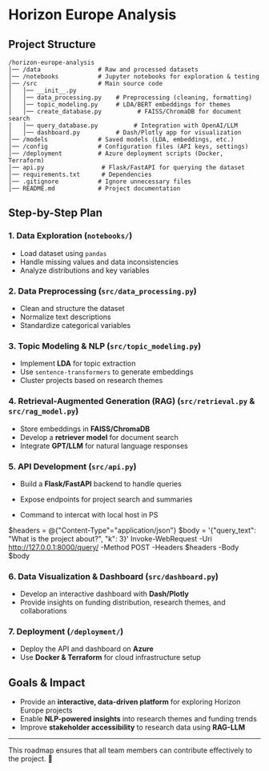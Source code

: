 # Horizon Europe Analysis

## Project Structure

```plaintext 
/horizon-europe-analysis
│── /data                # Raw and processed datasets
│── /notebooks           # Jupyter notebooks for exploration & testing
│── /src                 # Main source code
│   │── __init__.py
│   │── data_processing.py    # Preprocessing (cleaning, formatting)
│   │── topic_modeling.py     # LDA/BERT embeddings for themes
│   │── create_database.py          # FAISS/ChromaDB for document search
│   │── query_database.py          # Integration with OpenAI/LLM
│   │── dashboard.py          # Dash/Plotly app for visualization
│── /models              # Saved models (LDA, embeddings, etc.)
│── /config              # Configuration files (API keys, settings)
│── /deployment          # Azure deployment scripts (Docker, Terraform)
│── api.py                # Flask/FastAPI for querying the dataset
│── requirements.txt      # Dependencies
│── .gitignore           # Ignore unnecessary files
│── README.md            # Project documentation
```

## Step-by-Step Plan

### 1. Data Exploration (`notebooks/`)
- Load dataset using `pandas`
- Handle missing values and data inconsistencies
- Analyze distributions and key variables

### 2. Data Preprocessing (`src/data_processing.py`)
- Clean and structure the dataset
- Normalize text descriptions
- Standardize categorical variables

### 3. Topic Modeling & NLP (`src/topic_modeling.py`)
- Implement **LDA** for topic extraction
- Use `sentence-transformers` to generate embeddings
- Cluster projects based on research themes

### 4. Retrieval-Augmented Generation (RAG) (`src/retrieval.py` & `src/rag_model.py`)
- Store embeddings in **FAISS/ChromaDB**
- Develop a **retriever model** for document search
- Integrate **GPT/LLM** for natural language responses

### 5. API Development (`src/api.py`)
- Build a **Flask/FastAPI** backend to handle queries
- Expose endpoints for project search and summaries

- Command to intercat with local host in PS
  
$headers = @{"Content-Type"="application/json"}
$body = '{"query_text": "What is the project about?", "k": 3}'
Invoke-WebRequest -Uri http://127.0.0.1:8000/query/ -Method POST -Headers $headers -Body $body


### 6. Data Visualization & Dashboard (`src/dashboard.py`)
- Develop an interactive dashboard with **Dash/Plotly**
- Provide insights on funding distribution, research themes, and collaborations

### 7. Deployment (`/deployment/`)
- Deploy the API and dashboard on **Azure**
- Use **Docker & Terraform** for cloud infrastructure setup

## Goals & Impact
- Provide an **interactive, data-driven platform** for exploring Horizon Europe projects
- Enable **NLP-powered insights** into research themes and funding trends
- Improve **stakeholder accessibility** to research data using **RAG-LLM**

---

This roadmap ensures that all team members can contribute effectively to the project. 🚀

